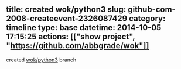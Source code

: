 title: created wok/python3
slug: github-com-2008-createevent-2326087429
category: timeline
type: base
datetime: 2014-10-05 17:15:25
actions: [["show project", "https://github.com/abbgrade/wok"]]
---
created [wok/python3](https://github.com/abbgrade/wok/tree/python3) branch
